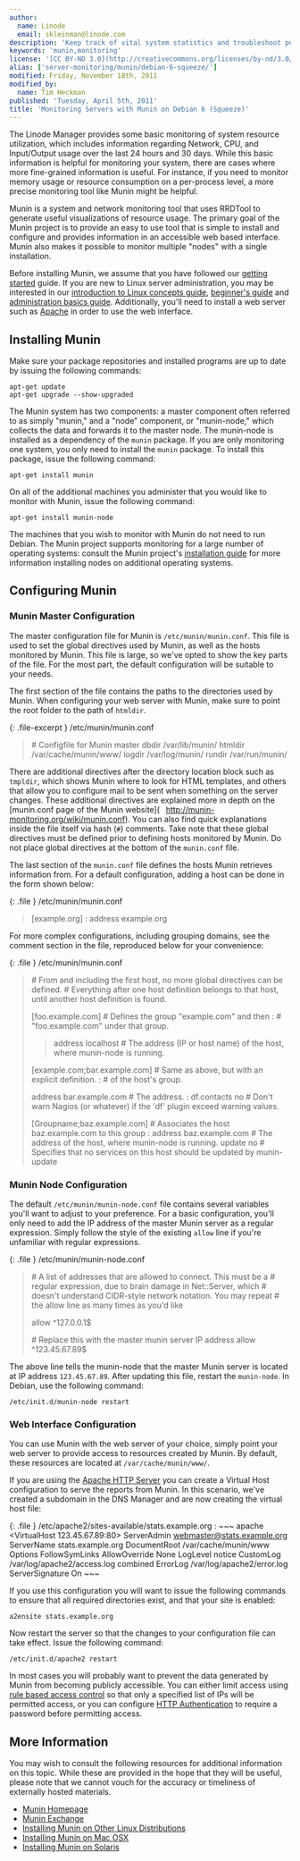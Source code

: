 ```yaml
---
author:
  name: Linode
  email: skleinman@linode.com
description: 'Keep track of vital system statistics and troubleshoot performance problems with Munin on Debian 6 (Squeeze).'
keywords: 'munin,monitoring'
license: '[CC BY-ND 3.0](http://creativecommons.org/licenses/by-nd/3.0/us/)'
alias: ['server-monitoring/munin/debian-6-squeeze/']
modified: Friday, November 18th, 2011
modified_by:
  name: Tim Heckman
published: 'Tuesday, April 5th, 2011'
title: 'Monitoring Servers with Munin on Debian 6 (Squeeze)'
---
```


The Linode Manager provides some basic monitoring of system resource utilization, which includes information regarding Network, CPU, and Input/Output usage over the last 24 hours and 30 days. While this basic information is helpful for monitoring your system, there are cases where more fine-grained information is useful. For instance, if you need to monitor memory usage or resource consumption on a per-process level, a more precise monitoring tool like Munin might be helpful.

Munin is a system and network monitoring tool that uses RRDTool to generate useful visualizations of resource usage. The primary goal of the Munin project is to provide an easy to use tool that is simple to install and configure and provides information in an accessible web based interface. Munin also makes it possible to monitor multiple "nodes" with a single installation.

Before installing Munin, we assume that you have followed our [getting started](/docs/getting-started/) guide. If you are new to Linux server administration, you may be interested in our [introduction to Linux concepts guide](/docs/tools-reference/introduction-to-linux-concepts/), [beginner's guide](/docs/beginners-guide/) and [administration basics guide](/docs/using-linux/administration-basics). Additionally, you'll need to install a web server such as [Apache](/docs/web-servers/apache/installation/debian-6-squeeze) in order to use the web interface.

Installing Munin
----------------

Make sure your package repositories and installed programs are up to date by issuing the following commands:

    apt-get update
    apt-get upgrade --show-upgraded

The Munin system has two components: a master component often referred to as simply "munin," and a "node" component, or "munin-node," which collects the data and forwards it to the master node. The munin-node is installed as a dependency of the `munin` package. If you are only monitoring one system, you only need to install the `munin` package. To install this package, issue the following command:

    apt-get install munin

On all of the additional machines you administer that you would like to monitor with Munin, issue the following command:

    apt-get install munin-node

The machines that you wish to monitor with Munin do not need to run Debian. The Munin project supports monitoring for a large number of operating systems: consult the Munin project's [installation guide](http://munin-monitoring.org/wiki/MuninInstallationLinux) for more information installing nodes on additional operating systems.

Configuring Munin
-----------------

### Munin Master Configuration

The master configuration file for Munin is `/etc/munin/munin.conf`. This file is used to set the global directives used by Munin, as well as the hosts monitored by Munin. This file is large, so we've opted to show the key parts of the file. For the most part, the default configuration will be suitable to your needs.

The first section of the file contains the paths to the directories used by Munin. When configuring your web server with Munin, make sure to point the root folder to the path of `htmldir`.

{: .file-excerpt }
/etc/munin/munin.conf

> \# Configfile for Munin master dbdir /var/lib/munin/ htmldir /var/cache/munin/www/ logdir /var/log/munin/ rundir /var/run/munin/

There are additional directives after the directory location block such as `tmpldir`, which shows Munin where to look for HTML templates, and others that allow you to configure mail to be sent when something on the server changes. These additional directives are explained more in depth on the [munin.conf page of the Munin website](`
`
http://munin-monitoring.org/wiki/munin.conf). You can also find quick explanations inside the file itself via hash (`#`) comments. Take note that these global directives must be defined prior to defining hosts monitored by Munin. Do not place global directives at the bottom of the `munin.conf` file.

The last section of the `munin.conf` file defines the hosts Munin retrieves information from. For a default configuration, adding a host can be done in the form shown below:

{: .file }
/etc/munin/munin.conf

> [example.org]
> :   address example.org
>
For more complex configurations, including grouping domains, see the comment section in the file, reproduced below for your convenience:

{: .file }
/etc/munin/munin.conf

> \# From and including the first host, no more global directives can be defined. \# Everything after one host definition belongs to that host, until another host definition is found.
>
> [foo.example.com] \# Defines the group "example.com" and then
> :   \# "foo.example.com" under that group.
>
> > address localhost \# The address (IP or host name) of the host, where munin-node is running.
>
> [example.com;bar.example.com] \# Same as above, but with an explicit definition.
> :   \# of the host's group.
>
> address bar.example.com \# The address.
> :   df.contacts no \# Don't warn Nagios (or whatever) if the 'df' plugin exceed warning values.
>
> [Groupname;baz.example.com] \# Associates the host baz.example.com to this group
> :   address baz.example.com \# The address of the host, where munin-node is running. update no \# Specifies that no services on this host should be updated by munin-update
>
### Munin Node Configuration

The default `/etc/munin/munin-node.conf` file contains several variables you'll want to adjust to your preference. For a basic configuration, you'll only need to add the IP address of the master Munin server as a regular expression. Simply follow the style of the existing `allow` line if you're unfamiliar with regular expressions.

{: .file }
/etc/munin/munin-node.conf

> \# A list of addresses that are allowed to connect. This must be a \# regular expression, due to brain damage in Net::Server, which \# doesn't understand CIDR-style network notation. You may repeat \# the allow line as many times as you'd like
>
> allow \^127.0.0.1\$
>
> \# Replace this with the master munin server IP address allow \^123.45.67.89\$

The above line tells the munin-node that the master Munin server is located at IP address `123.45.67.89`. After updating this file, restart the `munin-node`. In Debian, use the following command:

    /etc/init.d/munin-node restart

### Web Interface Configuration

You can use Munin with the web server of your choice, simply point your web server to provide access to resources created by Munin. By default, these resources are located at `/var/cache/munin/www/`.

If you are using the [Apache HTTP Server](/docs/web-servers/apache/) you can create a Virtual Host configuration to serve the reports from Munin. In this scenario, we've created a subdomain in the DNS Manager and are now creating the virtual host file:

{: .file }
/etc/apache2/sites-available/stats.example.org
:   ~~~ apache
    <VirtualHost 123.45.67.89:80>
       ServerAdmin webmaster@stats.example.org
       ServerName stats.example.org
       DocumentRoot /var/cache/munin/www
       <Directory />
           Options FollowSymLinks
           AllowOverride None
       </Directory>
       LogLevel notice
       CustomLog /var/log/apache2/access.log combined
       ErrorLog /var/log/apache2/error.log
       ServerSignature On
    </VirtualHost>
    ~~~

If you use this configuration you will want to issue the following commands to ensure that all required directories exist, and that your site is enabled:

    a2ensite stats.example.org

Now restart the server so that the changes to your configuration file can take effect. Issue the following command:

    /etc/init.d/apache2 restart

In most cases you will probably want to prevent the data generated by Munin from becoming publicly accessible. You can either limit access using [rule based access control](/docs/web-servers/apache/configuration/rule-based-access-control) so that only a specified list of IPs will be permitted access, or you can configure [HTTP Authentication](/docs/web-servers/apache/configuration/http-authentication) to require a password before permitting access.

More Information
----------------

You may wish to consult the following resources for additional information on this topic. While these are provided in the hope that they will be useful, please note that we cannot vouch for the accuracy or timeliness of externally hosted materials.

- [Munin Homepage](http://munin-monitoring.org/)
- [Munin Exchange](https://github.com/munin-monitoring/contrib//)
- [Installing Munin on Other Linux Distributions](http://munin-monitoring.org/wiki/MuninInstallationLinux)
- [Installing Munin on Mac OSX](http://munin-monitoring.org/wiki/MuninInstallationDarwin)
- [Installing Munin on Solaris](http://munin-monitoring.org/wiki/MuninInstallationSolaris)



